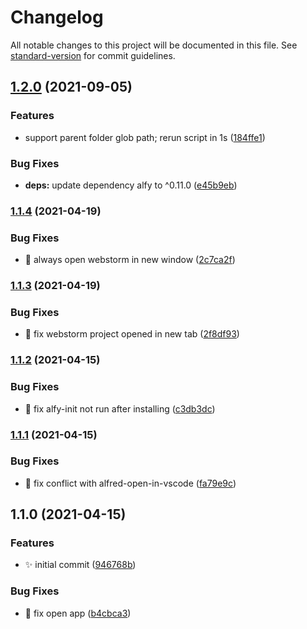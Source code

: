 # Changelog

All notable changes to this project will be documented in this file. See [standard-version](https://github.com/conventional-changelog/standard-version) for commit guidelines.

## [1.2.0](https://github.com/vivaxy/alfred-open-in-webstorm/compare/v1.1.4...v1.2.0) (2021-09-05)


### Features

* support parent folder glob path; rerun script in 1s ([184ffe1](https://github.com/vivaxy/alfred-open-in-webstorm/commit/184ffe1bacbaecafda701287b87dead23a15d310))


### Bug Fixes

* **deps:** update dependency alfy to ^0.11.0 ([e45b9eb](https://github.com/vivaxy/alfred-open-in-webstorm/commit/e45b9eb8cf46527b28b0f37329fbe6ca653c8798))

### [1.1.4](https://github.com/vivaxy/alfred-open-in-webstorm/compare/v1.1.3...v1.1.4) (2021-04-19)


### Bug Fixes

* :bug:  always open webstorm in new window ([2c7ca2f](https://github.com/vivaxy/alfred-open-in-webstorm/commit/2c7ca2f130c33a681f1ae38917d9055c04f9d518))

### [1.1.3](https://github.com/vivaxy/alfred-open-in-webstorm/compare/v1.1.2...v1.1.3) (2021-04-19)


### Bug Fixes

* :bug:  fix webstorm project opened in new tab ([2f8df93](https://github.com/vivaxy/alfred-open-in-webstorm/commit/2f8df935d2a495f08f5e1796292abbcfff748ace))

### [1.1.2](https://github.com/vivaxy/alfred-open-in-webstorm/compare/v1.1.1...v1.1.2) (2021-04-15)


### Bug Fixes

* :bug:  fix alfy-init not run after installing ([c3db3dc](https://github.com/vivaxy/alfred-open-in-webstorm/commit/c3db3dcde8480f5464cf3e97b403bbce54e79d3e))

### [1.1.1](https://github.com/vivaxy/alfred-open-in-webstorm/compare/v1.1.0...v1.1.1) (2021-04-15)


### Bug Fixes

* :bug:  fix conflict with alfred-open-in-vscode ([fa79e9c](https://github.com/vivaxy/alfred-open-in-webstorm/commit/fa79e9c33075e59798cb3dcfe2f47cea2ad859e0))

## 1.1.0 (2021-04-15)


### Features

* :sparkles:  initial commit ([946768b](https://github.com/vivaxy/alfred-open-in-webstorm/commit/946768b3ef078107b91162d0fa333a686a55a1d9))


### Bug Fixes

* :bug:  fix open app ([b4cbca3](https://github.com/vivaxy/alfred-open-in-webstorm/commit/b4cbca3855042a71a76178a31de1af82064dafd1))
